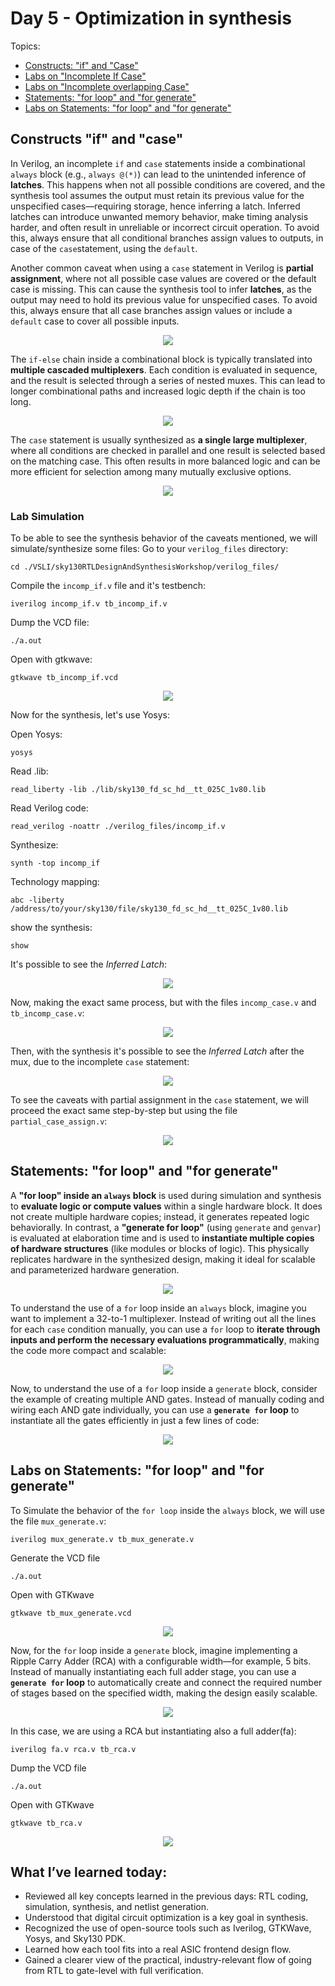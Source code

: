 # Day 5 - Optimization in synthesis
Topics:
- [Constructs: "if" and "Case"](#constructs-if-and-case)
- [Labs on "Incomplete If Case"](#lab-simulation)
- [Labs on "Incomplete overlapping Case"](#lab-simulation)
- [Statements: "for loop" and "for generate"](#statements-for-loop-and-for-generate)
- [Labs on Statements: "for loop" and "for generate"](#statements-for-loop-and-for-generate)

## Constructs "if" and "case"

In Verilog, an incomplete `if` and `case` statements inside a combinational `always` block (e.g., `always @(*)`) can lead to the unintended inference of **latches**. This happens when not all possible conditions are covered, and the synthesis tool assumes the output must retain its previous value for the unspecified cases—requiring storage, hence inferring a latch. Inferred latches can introduce unwanted memory behavior, make timing analysis harder, and often result in unreliable or incorrect circuit operation. To avoid this, always ensure that all conditional branches assign values to outputs, in case of the `case`statement, using the `default`.

Another common caveat when using a `case` statement in Verilog is **partial assignment**, where not all possible case values are covered or the default case is missing. This can cause the synthesis tool to infer **latches**, as the output may need to hold its previous value for unspecified cases. To avoid this, always ensure that all case branches assign values or include a `default` case to cover all possible inputs.

<p align="center">
  <img src="https://raw.githubusercontent.com/GustavoKanaiama/RTL-Design-and-Synthesis-using-sky130/refs/heads/main/Day_5/img/day5_img3.png"
  />
</p>

The `if-else` chain inside a combinational block is typically translated into **multiple cascaded multiplexers**. Each condition is evaluated in sequence, and the result is selected through a series of nested muxes. This can lead to longer combinational paths and increased logic depth if the chain is too long.

<p align="center">
  <img src="https://raw.githubusercontent.com/GustavoKanaiama/RTL-Design-and-Synthesis-using-sky130/refs/heads/main/Day_5/img/day5_img1.png"
  />
</p>

The `case` statement is usually synthesized as **a single large multiplexer**, where all conditions are checked in parallel and one result is selected based on the matching case. This often results in more balanced logic and can be more efficient for selection among many mutually exclusive options.

<p align="center">
  <img src="https://raw.githubusercontent.com/GustavoKanaiama/RTL-Design-and-Synthesis-using-sky130/refs/heads/main/Day_5/img/day5_img2.png"
  />
</p>

### Lab Simulation

To be able to see the synthesis behavior of the caveats mentioned, we will simulate/synthesize some files:
Go to your `verilog_files` directory:

```shell
cd ./VSLI/sky130RTLDesignAndSynthesisWorkshop/verilog_files/
```
Compile the `incomp_if.v` file and it's testbench:
```shell
iverilog incomp_if.v tb_incomp_if.v
```
Dump the VCD file:
```shell
./a.out
```
Open with gtkwave:
```shell
gtkwave tb_incomp_if.vcd
```
<p align="center">
  <img src="https://raw.githubusercontent.com/GustavoKanaiama/RTL-Design-and-Synthesis-using-sky130/refs/heads/main/Day_5/img/day5_img4.png"
  />
</p>

Now for the synthesis, let's use Yosys:

Open Yosys:
```shell
yosys
```
Read .lib:
```shell
read_liberty -lib ./lib/sky130_fd_sc_hd__tt_025C_1v80.lib
```

Read Verilog code:
```shell
read_verilog -noattr ./verilog_files/incomp_if.v
```
Synthesize:
```shell
synth -top incomp_if
```
Technology mapping:
```shell
abc -liberty /address/to/your/sky130/file/sky130_fd_sc_hd__tt_025C_1v80.lib
```
show the synthesis:
```shell
show
```

It's possible to see the _Inferred Latch_:

<p align="center">
  <img src="https://raw.githubusercontent.com/GustavoKanaiama/RTL-Design-and-Synthesis-using-sky130/refs/heads/main/Day_5/img/day5_img5.png"
  />
</p>

Now, making the exact same process, but with the files `incomp_case.v` and `tb_incomp_case.v`:

<p align="center">
  <img src="https://raw.githubusercontent.com/GustavoKanaiama/RTL-Design-and-Synthesis-using-sky130/refs/heads/main/Day_5/img/day5_img6.png"
  />
</p>

Then, with the synthesis it's possible to see the _Inferred Latch_ after the mux, due to the incomplete `case` statement:

<p align="center">
  <img src="https://raw.githubusercontent.com/GustavoKanaiama/RTL-Design-and-Synthesis-using-sky130/refs/heads/main/Day_5/img/day5_img7.png"
  />
</p>

To see the caveats with partial assignment in the `case` statement, we will proceed the exact same step-by-step but using the file `partial_case_assign.v`:

<p align="center">
  <img src="https://raw.githubusercontent.com/GustavoKanaiama/RTL-Design-and-Synthesis-using-sky130/refs/heads/main/Day_5/img/day5_img8.png"
  />
</p>

## Statements: "for loop" and "for generate"

A **"for loop" inside an `always` block** is used during simulation and synthesis to **evaluate logic or compute values** within a single hardware block. It does not create multiple hardware copies; instead, it generates repeated logic behaviorally. In contrast, a **"generate for loop"** (using `generate` and `genvar`) is evaluated at elaboration time and is used to **instantiate multiple copies of hardware structures** (like modules or blocks of logic). This physically replicates hardware in the synthesized design, making it ideal for scalable and parameterized hardware generation.

<p align="center">
  <img src="https://raw.githubusercontent.com/GustavoKanaiama/RTL-Design-and-Synthesis-using-sky130/refs/heads/main/Day_5/img/day5_img9.png"
  />
</p>

To understand the use of a `for` loop inside an `always` block, imagine you want to implement a 32-to-1 multiplexer. Instead of writing out all the lines for each `case` condition manually, you can use a `for` loop to **iterate through inputs and perform the necessary evaluations programmatically**, making the code more compact and scalable:

<p align="center">
  <img src="https://raw.githubusercontent.com/GustavoKanaiama/RTL-Design-and-Synthesis-using-sky130/refs/heads/main/Day_5/img/day5_img10.png"
  />
</p>

Now, to understand the use of a `for` loop inside a `generate` block, consider the example of creating multiple AND gates. Instead of manually coding and wiring each AND gate individually, you can use a **`generate for` loop** to instantiate all the gates efficiently in just a few lines of code:

<p align="center">
  <img src="https://raw.githubusercontent.com/GustavoKanaiama/RTL-Design-and-Synthesis-using-sky130/refs/heads/main/Day_5/img/day5_img11.png"
  />
</p>

## Labs on Statements: "for loop" and "for generate"

To Simulate the behavior of the `for loop` inside the `always` block, we will use the file `mux_generate.v`:

```shell
iverilog mux_generate.v tb_mux_generate.v
```
Generate the VCD file
```shell
./a.out
```
Open with GTKwave
```shell
gtkwave tb_mux_generate.vcd
```

<p align="center">
  <img src="https://raw.githubusercontent.com/GustavoKanaiama/RTL-Design-and-Synthesis-using-sky130/refs/heads/main/Day_5/img/day5_img12.png"
  />
</p>

Now, for the `for` loop inside a `generate` block, imagine implementing a Ripple Carry Adder (RCA) with a configurable width—for example, 5 bits. Instead of manually instantiating each full adder stage, you can use a **`generate for` loop** to automatically create and connect the required number of stages based on the specified width, making the design easily scalable.

<p align="center">
  <img src="https://raw.githubusercontent.com/GustavoKanaiama/RTL-Design-and-Synthesis-using-sky130/refs/heads/main/Day_5/img/day5_img13.png"
  />
</p>

In this case, we are using a RCA but instantiating also a full adder(fa):

```shell
iverilog fa.v rca.v tb_rca.v
```
Dump the VCD file
```shell
./a.out
```
Open with GTKwave
```shell
gtkwave tb_rca.v
```
<p align="center">
  <img src="https://raw.githubusercontent.com/GustavoKanaiama/RTL-Design-and-Synthesis-using-sky130/refs/heads/main/Day_5/img/day5_img14.png"
  />
</p>

## What I’ve learned today:

* Reviewed all key concepts learned in the previous days: RTL coding, simulation, synthesis, and netlist generation.
* Understood that digital circuit optimization is a key goal in synthesis.
* Recognized the use of open-source tools such as Iverilog, GTKWave, Yosys, and Sky130 PDK.
* Learned how each tool fits into a real ASIC frontend design flow.
* Gained a clearer view of the practical, industry-relevant flow of going from RTL to gate-level with full verification.